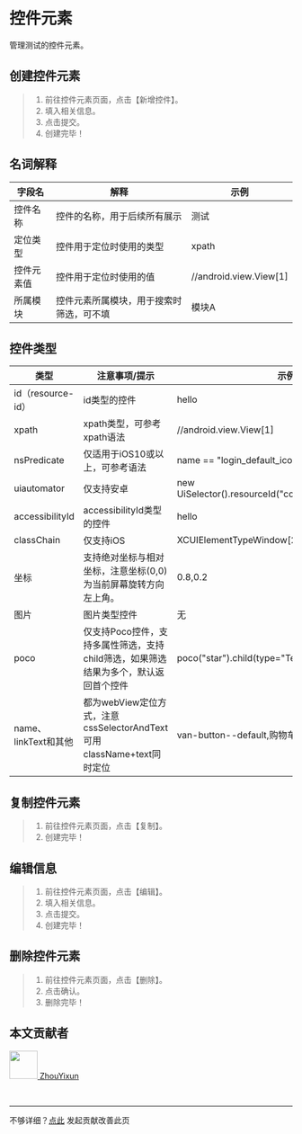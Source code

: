 # 控件元素
管理测试的控件元素。

## 创建控件元素

> 1. 前往控件元素页面，点击【新增控件】。
> 2. 填入相关信息。
> 3. 点击提交。
> 4. 创建完毕！

## 名词解释

|  字段名   | 解释  | 示例 |
|  ----  | ----  | ---- |
| 控件名称  | 控件的名称，用于后续所有展示 |  测试    |
| 定位类型  | 控件用于定位时使用的类型 |  xpath  |
| 控件元素值  | 控件用于定位时使用的值 |  //android.view.View[1]  |
| 所属模块  | 控件元素所属模块，用于搜索时筛选，可不填 |  模块A    |

## 控件类型

|  类型   | 注意事项/提示  | 示例 |
|  ----  | ----  | ---- |
| id（resource-id）  | id类型的控件 |  hello    |
| xpath  | xpath类型，可参考xpath语法 |  //android.view.View[1]  |
| nsPredicate  | 仅适用于iOS10或以上，可参考语法 |  name == "login_default_icon"  |
| uiautomator  | 仅支持安卓 |  new UiSelector().resourceId("com.test:id/close_btn")   |
| accessibilityId  | accessibilityId类型的控件 | hello  |
| classChain  | 仅支持iOS |  XCUIElementTypeWindow[2]/XCUIElementTypeAny   |
| 坐标  | 支持绝对坐标与相对坐标，注意坐标(0,0)为当前屏幕旋转方向左上角。 |  0.8,0.2   |
| 图片  | 图片类型控件 |  无   |
| poco  | 仅支持Poco控件，支持多属性筛选，支持child筛选，如果筛选结果为多个，默认返回首个控件 |  poco("star").child(type="Text",name="Hello")[0]   |
| name、linkText和其他  | 都为webView定位方式，注意cssSelectorAndText可用className+text同时定位 |  van-button--default,购物车   |

## 复制控件元素

> 1. 前往控件元素页面，点击【复制】。
> 2. 创建完毕！

## 编辑信息

> 1. 前往控件元素页面，点击【编辑】。
> 2. 填入相关信息。
> 3. 点击提交。
> 4. 创建完毕！

## 删除控件元素

> 1. 前往控件元素页面，点击【删除】。
> 2. 点击确认。
> 3. 删除完毕！

## 本文贡献者
<div class="cont">
<a href="https://github.com/ZhouYixun" target="_blank">
<img src="https://avatars.githubusercontent.com/u/56339314?v=4" width="50"/>
<span>ZhouYixun</span>
</a>
</div>


&nbsp;
&nbsp;
***
不够详细？[点此](https://github.com/SonicCloudOrg/sonic-offical-website/edit/main/src/markdown/doc/doc-element-manage.md) 发起贡献改善此页
